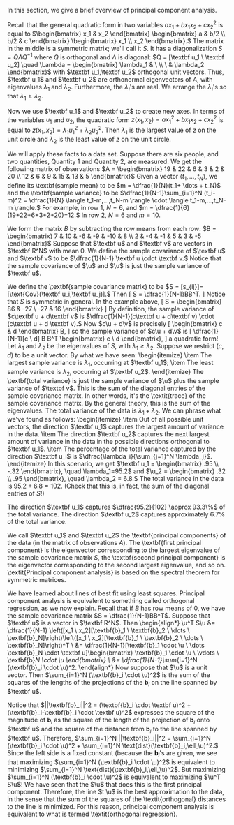 In this section, we give a brief overview of principal component analysis. 

Recall that the general quadratic form in two variables
$ax_1 + bx_1 x_2 + c x_2^2$
is equal to $\begin{bmatrix}
    x_1 & x_2
\end{bmatrix} \begin{bmatrix}
    a & b/2 \\
    b/2 & c
\end{bmatrix}
\begin{bmatrix}
    x_1 \\
    x_2
\end{bmatrix}.$
The matrix in the middle is a symmetric matrix; we'll call it $S$. It has a diagonalization
$S = Q \Lambda Q^{-1}$
where $Q$ is orthogonal and $\Lambda$ is diagonal:
$Q = [\textbf u_1 \ \textbf u_2] \quad \Lambda = \begin{bmatrix}
    \lambda_1 & \ \\
    \ & \lambda_2
\end{bmatrix}$
with $\textbf u_1,\textbf u_2$ orthogonal unit vectors. Thus, $\textbf u_1$ and $\textbf u_2$ are orthonormal eigenvectors of $A$, with eigenvalues $\lambda_1$ and $\lambda_2$. Furthermore, the $\lambda_i$'s are real. We arrange the $\lambda_i$'s so that $\lambda_1 \ge \lambda_2$.

Now we use $\textbf u_1$ and $\textbf u_2$ to create new axes. In terms of the variables $u_1$ and $u_2$, the quadratic form $z(x_1,x_2) = ax_1^2 + bx_1 x_2 + c x_2^2$ is equal to $z(x_1,x_2) = \lambda_1 u_1^2 + \lambda_2 u_2^2.$ Then $\lambda_1$ is the largest value of $z$ on the unit circle and $\lambda_2$ is the least value of $z$ on the unit circle.

We will apply these facts to a data set. Suppose there are six people, and two quantities, Quantity 1 and Quantity 2, are measured. We get the following matrix of observations $A = \begin{bmatrix}
    19 & 22 & 6 & 3 & 2 & 20 \\
    12 & 6 & 9 & 15 & 13 & 5 \end{bmatrix}$
Given a vector $\langle t_1,...,t_N \rangle$, we define its \textbf{sample mean} to be 
$m = \dfrac{1}{N}(t_1+ \dots + t_N)$
and the \textbf{sample variance} to be 
$\dfrac{1}{N-1}\sum_{i=1}^N (t_i-m)^2 = \dfrac{1}{N} \langle t_1-m,...,t_N-m \rangle \cdot \langle t_1-m,...,t_N-m \rangle.$
For example, in row 1, $N=6$, and
$m = \dfrac{1}{6}(19+22+6+3+2+20)=12.$
In row 2, $N=6$ and $m=10$.

We form the matrix $B$ by subtracting the row means from each row:
$B = \begin{bmatrix}
    7 & 10 & -6 & -9 & -10 & 8 \\
    2 & -4 & -1 & 5 & 3 & -5
\end{bmatrix}$
Suppose that $\textbf u$ and $\textbf v$ are vectors in $\textbf R^N$ with mean $0$. We define the sample covariance of $\textbf u$ and $\textbf v$ to be
$\dfrac{1}{N-1} \textbf u \cdot \textbf v.$
Notice that the sample covariance of $\u$ and $\u$ is just the sample variance of $\textbf u$.

We define the \textbf{sample covariance matrix} to be 
$S = [s_{ij}]=[\text{Cov}(\textbf u_i,\textbf u_j)].$
Then
\[
S = \dfrac{1}{N-1}BB^T.
\]
Notice that $S$ is symmetric in general. In the example above,
\[
S = \begin{bmatrix}
    86 & -27 \\
    -27 & 16
\end{bmatrix}
\]
By definition, the sample variance of $c\textbf u + d\textbf v$ is $\dfrac{1}{N-1}(c\textbf u + d\textbf v) \cdot (c\textbf u + d \textbf v).$ Now $c\u + d\v$ is precisely
\[
\begin{bmatrix}
    c & d
\end{bmatrix} B,
\]
so the sample variance of $c\u + d\v$ is
\[
\dfrac{1}{N-1}[c \ d] B B^T \begin{bmatrix}
    c \\
    d
\end{bmatrix},
\]
a quadratic form! Let $\lambda_1$ and $\lambda_2$ be the eigenvalues of $S$, with $\lambda_1 \ge \lambda_2$. Suppose we restrict $(c,d)$ to be a unit vector. By what we have seen:
\begin{itemize}
    \item The largest sample variance is $\lambda_1$, occurring at $\textbf u_1$;
    \item The least sample variance is $\lambda_2$, occurring at $\textbf u_2$.
\end{itemize}
The \textbf{total variance} is just the sample variance of $\u$ plus the sample variance of $\textbf v$. This is the sum of the diagonal entries of the sample covariance matrix. In other words, it's the \textit{trace} of the sample covariance matrix. By the general theory, this is the sum of the eigenvalues. The total variance of the data is $\lambda_1 + \lambda_2$. We can phrase what we've found as follows:
\begin{itemize}
    \item Out of all possible unit vectors, the direction $\textbf u_1$ captures the largest amount of variance in the data.
    \item The direction $\textbf u_2$ captures the next largest amount of variance in the data in the possible directions orthogonal to $\textbf u_1$.
    \item The percentage of the total variance captured by the direction $\textbf u_i$ is $\dfrac{\lambda_i}{\sum_{j=1}^N \lambda_j}$.
\end{itemize}
In this scenario, we get
$\textbf u_1 = \begin{bmatrix}
    .95 \\
    -.32
\end{bmatrix}, \quad \lambda_1=95.2$
and
$\u_2 = \begin{bmatrix}
    .32 \\
    .95
\end{bmatrix}, \quad \lambda_2 = 6.8.$
The total variance in the data is $95.2+6.8=102$. (Check that this is, in fact, the sum of the diagonal entries of $S$!)

The direction $\textbf u_1$ captures $\dfrac{95.2}{102} \approx 93.3\%$ of the total variance. The direction $\textbf  u_2$ captures approximately $6.7\%$ of the total variance.

We call $\textbf u_1$ and $\textbf u_2$ the \textbf{principal components} of the data (in the matrix of observations $A$). The \textbf{first principal component} is the eigenvector corresponding to the largest eigenvalue of the sample covariance matrix $S$, the \textbf{second principal component} is the eigenvector corresponding to the second largest eigenvalue, and so on. \textit{Principal component analysis} is based on the spectral theorem for symmetric matrices.

We have learned about lines of best fit using least squares. Principal component analysis is equivalent to something called orthogonal regression, as we now explain. Recall that if $B$ has row means of $0$, we have the sample covariance matrix $S = \dfrac{1}{N-1}BB^T$. Suppose that $\textbf u$ is a vector in $\textbf R^N$. Then
\begin{align*}
    \u^T S\u &= \dfrac{1}{N-1} \left([x_1 \ x_2][\textbf{b}_1 \ \textbf{b}_2 \ \dots \ \textbf{b}_N]\right)\left([x_1 \ x_2][\textbf{b}_1 \ \textbf{b}_2 \ \dots \ \textbf{b}_N]\right)^T \\
    &= \dfrac{1}{N-1}[\textbf{b}_1 \cdot \u \ \dots \textbf{b}_N \cdot \textbf u]\begin{bmatrix}
    \textbf{b}_1 \cdot \u \\
    \vdots \\
    \textbf{b}_N \cdot \u
    \end{bmatrix} \\
    &= \dfrac{1}{N-1}\sum_{i=1}^N (\textbf{b}_i \cdot \u)^2.
\end{align*}
Now suppose that $\u$ is a unit vector. Then $\sum_{i=1}^N (\textbf{b}_i \cdot \u)^2$ is the sum of the squares of the lengths of the projections of the $\textbf{b}_i$ on the line spanned by $\textbf u$.

Notice that $||\textbf{b}_i||^2 = (\textbf{b}_i \cdot \textbf u)^2 + (\textbf{b}_i-\textbf{b}_i \cdot \textbf u)^2$
expresses the square of the magnitude of $\textbf{b}_i$ as the square of the length of the projection of $\textbf{b}_i$ onto $\textbf u$ and the square of the distance from $\textbf{b}_i$ to the line spanned by $\textbf u$. Therefore,
$\sum_{i=1}^N ||\textbf{b}_i||^2 = \sum_{i=1}^N (\textbf{b}_i \cdot \u)^2 + \sum_{i=1}^N \text{dist}(\textbf{b}_i,\ell_\u)^2.$
Since the left side is a fixed constant (because the $\textbf{b}_i$'s are given, we see that maximizing $\sum_{i=1}^N (\textbf{b}_i \cdot \u)^2$ is equivalent to minimizing $\sum_{i=1}^N \text{dist}(\textbf{b}_i,\ell_\u)^2$. But maximizing $\sum_{i=1}^N (\textbf{b}_i \cdot \u)^2$ is equivalent to maximizing $\u^T S\u$! We have seen that the $\u$ that does this is the first principal component. Therefore, the line $t \u$ is the best approximation to the data, in the sense that the sum of the squares of the \textit{orthogonal} distances to the line is minimized. For this reason, principal component analysis is equivalent to what is termed \textit{orthogonal regression}.

